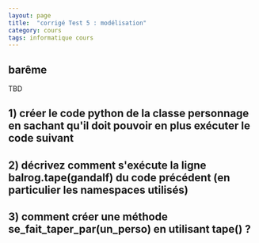 ```yaml
---
layout: page
title:  "corrigé Test 5 : modélisation"
category: cours
tags: informatique cours 
---
```


## barême

TBD

## 1) créer le code python de la classe personnage en sachant qu'il doit pouvoir en plus exécuter le code suivant

## 2) décrivez comment s'exécute la ligne balrog.tape(gandalf) du code précédent (en particulier les namespaces utilisés)

## 3) comment créer une méthode se_fait_taper_par(un_perso) en utilisant tape() ?